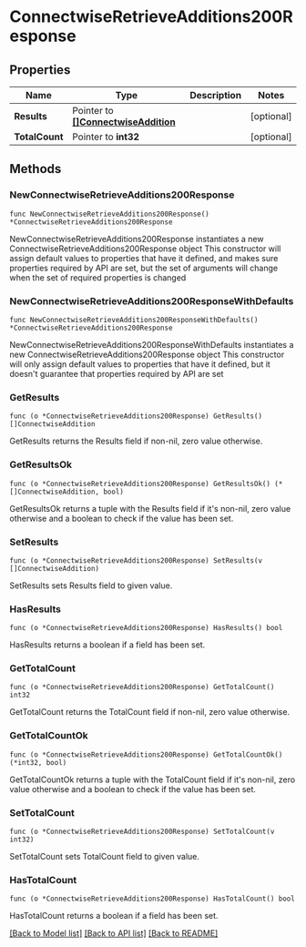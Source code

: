 # ConnectwiseRetrieveAdditions200Response

## Properties

Name | Type | Description | Notes
------------ | ------------- | ------------- | -------------
**Results** | Pointer to [**[]ConnectwiseAddition**](ConnectwiseAddition.md) |  | [optional] 
**TotalCount** | Pointer to **int32** |  | [optional] 

## Methods

### NewConnectwiseRetrieveAdditions200Response

`func NewConnectwiseRetrieveAdditions200Response() *ConnectwiseRetrieveAdditions200Response`

NewConnectwiseRetrieveAdditions200Response instantiates a new ConnectwiseRetrieveAdditions200Response object
This constructor will assign default values to properties that have it defined,
and makes sure properties required by API are set, but the set of arguments
will change when the set of required properties is changed

### NewConnectwiseRetrieveAdditions200ResponseWithDefaults

`func NewConnectwiseRetrieveAdditions200ResponseWithDefaults() *ConnectwiseRetrieveAdditions200Response`

NewConnectwiseRetrieveAdditions200ResponseWithDefaults instantiates a new ConnectwiseRetrieveAdditions200Response object
This constructor will only assign default values to properties that have it defined,
but it doesn't guarantee that properties required by API are set

### GetResults

`func (o *ConnectwiseRetrieveAdditions200Response) GetResults() []ConnectwiseAddition`

GetResults returns the Results field if non-nil, zero value otherwise.

### GetResultsOk

`func (o *ConnectwiseRetrieveAdditions200Response) GetResultsOk() (*[]ConnectwiseAddition, bool)`

GetResultsOk returns a tuple with the Results field if it's non-nil, zero value otherwise
and a boolean to check if the value has been set.

### SetResults

`func (o *ConnectwiseRetrieveAdditions200Response) SetResults(v []ConnectwiseAddition)`

SetResults sets Results field to given value.

### HasResults

`func (o *ConnectwiseRetrieveAdditions200Response) HasResults() bool`

HasResults returns a boolean if a field has been set.

### GetTotalCount

`func (o *ConnectwiseRetrieveAdditions200Response) GetTotalCount() int32`

GetTotalCount returns the TotalCount field if non-nil, zero value otherwise.

### GetTotalCountOk

`func (o *ConnectwiseRetrieveAdditions200Response) GetTotalCountOk() (*int32, bool)`

GetTotalCountOk returns a tuple with the TotalCount field if it's non-nil, zero value otherwise
and a boolean to check if the value has been set.

### SetTotalCount

`func (o *ConnectwiseRetrieveAdditions200Response) SetTotalCount(v int32)`

SetTotalCount sets TotalCount field to given value.

### HasTotalCount

`func (o *ConnectwiseRetrieveAdditions200Response) HasTotalCount() bool`

HasTotalCount returns a boolean if a field has been set.


[[Back to Model list]](../README.md#documentation-for-models) [[Back to API list]](../README.md#documentation-for-api-endpoints) [[Back to README]](../README.md)



